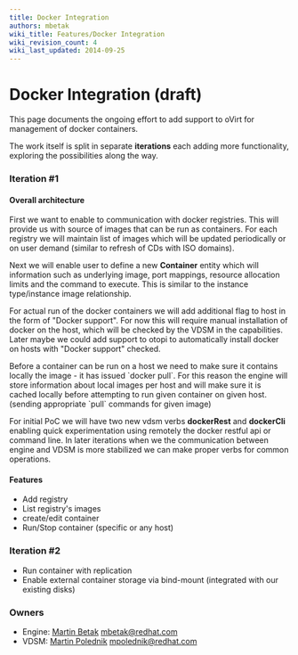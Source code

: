 ```yaml
---
title: Docker Integration
authors: mbetak
wiki_title: Features/Docker Integration
wiki_revision_count: 4
wiki_last_updated: 2014-09-25
---
```


# Docker Integration (draft)

This page documents the ongoing effort to add support to oVirt for management of docker containers.

The work itself is split in separate **iterations** each adding more functionality, exploring the possibilities along the way.

### Iteration #1

#### Overall architecture

First we want to enable to communication with docker registries. This will provide us with source of images that can be run as containers. For each registry we will maintain list of images which will be updated periodically or on user demand (similar to refresh of CDs with ISO domains).

Next we will enable user to define a new **Container** entity which will information such as underlying image, port mappings, resource allocation limits and the command to execute. This is similar to the instance type/instance image relationship.

For actual run of the docker containers we will add additional flag to host in the form of "Docker support". For now this will require manual installation of docker on the host, which will be checked by the VDSM in the capabilities. Later maybe we could add support to otopi to automatically install docker on hosts with "Docker support" checked.

Before a container can be run on a host we need to make sure it contains locally the image - it has issued \`docker pull\`. For this reason the engine will store information about local images per host and will make sure it is cached locally before attempting to run given container on given host. (sending appropriate \`pull\` commands for given image)

For initial PoC we will have two new vdsm verbs **dockerRest** and **dockerCli** enabling quick experimentation using remotely the docker restful api or command line. In later iterations when we the communication between engine and VDSM is more stabilized we can make proper verbs for common operations.

#### Features

*   Add registry
*   List registry's images
*   create/edit container
*   Run/Stop container (specific or any host)

### Iteration #2

*   Run container with replication
*   Enable external container storage via bind-mount (integrated with our existing disks)

### Owners

*   Engine: [Martin Betak](User:Mbetak) <mbetak@redhat.com>
*   VDSM: [Martin Polednik](User:Mpolednik) <mpolednik@redhat.com>
